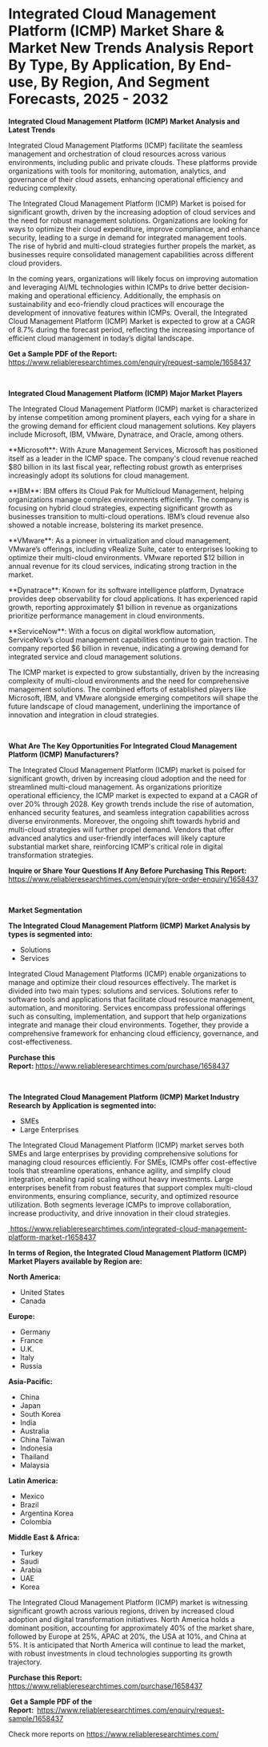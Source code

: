 <p><h1>Integrated Cloud Management Platform (ICMP) Market Share & Market New Trends Analysis Report By Type, By Application, By End-use, By Region, And Segment Forecasts, 2025 - 2032</h1></p><p><strong>Integrated Cloud Management Platform (ICMP) Market Analysis and Latest Trends</strong></p>
<p><p>Integrated Cloud Management Platforms (ICMP) facilitate the seamless management and orchestration of cloud resources across various environments, including public and private clouds. These platforms provide organizations with tools for monitoring, automation, analytics, and governance of their cloud assets, enhancing operational efficiency and reducing complexity.</p><p>The Integrated Cloud Management Platform (ICMP) Market is poised for significant growth, driven by the increasing adoption of cloud services and the need for robust management solutions. Organizations are looking for ways to optimize their cloud expenditure, improve compliance, and enhance security, leading to a surge in demand for integrated management tools. The rise of hybrid and multi-cloud strategies further propels the market, as businesses require consolidated management capabilities across different cloud providers.</p><p>In the coming years, organizations will likely focus on improving automation and leveraging AI/ML technologies within ICMPs to drive better decision-making and operational efficiency. Additionally, the emphasis on sustainability and eco-friendly cloud practices will encourage the development of innovative features within ICMPs. Overall, the Integrated Cloud Management Platform (ICMP) Market is expected to grow at a CAGR of 8.7% during the forecast period, reflecting the increasing importance of efficient cloud management in today’s digital landscape.</p></p>
<p><strong>Get a Sample PDF of the Report:&nbsp;</strong> <a href="https://www.reliableresearchtimes.com/enquiry/request-sample/1658437?utm_campaign=2200&utm_medium=2&utm_source=Github&utm_content=ia&utm_term=23032025&utm_id=integrated-cloud-management-platform-icmp">https://www.reliableresearchtimes.com/enquiry/request-sample/1658437</a></p>
<p>&nbsp;</p>
<p><strong>Integrated Cloud Management Platform (ICMP) Major Market Players</strong></p>
<p><p>The Integrated Cloud Management Platform (ICMP) market is characterized by intense competition among prominent players, each vying for a share in the growing demand for efficient cloud management solutions. Key players include Microsoft, IBM, VMware, Dynatrace, and Oracle, among others.</p><p>**Microsoft**: With Azure Management Services, Microsoft has positioned itself as a leader in the ICMP space. The company's cloud revenue reached $80 billion in its last fiscal year, reflecting robust growth as enterprises increasingly adopt its solutions for cloud management.</p><p>**IBM**: IBM offers its Cloud Pak for Multicloud Management, helping organizations manage complex environments efficiently. The company is focusing on hybrid cloud strategies, expecting significant growth as businesses transition to multi-cloud operations. IBM’s cloud revenue also showed a notable increase, bolstering its market presence.</p><p>**VMware**: As a pioneer in virtualization and cloud management, VMware’s offerings, including vRealize Suite, cater to enterprises looking to optimize their multi-cloud environments. VMware reported $12 billion in annual revenue for its cloud services, indicating strong traction in the market.</p><p>**Dynatrace**: Known for its software intelligence platform, Dynatrace provides deep observability for cloud applications. It has experienced rapid growth, reporting approximately $1 billion in revenue as organizations prioritize performance management in cloud environments.</p><p>**ServiceNow**: With a focus on digital workflow automation, ServiceNow’s cloud management capabilities continue to gain traction. The company reported $6 billion in revenue, indicating a growing demand for integrated service and cloud management solutions.</p><p>The ICMP market is expected to grow substantially, driven by the increasing complexity of multi-cloud environments and the need for comprehensive management solutions. The combined efforts of established players like Microsoft, IBM, and VMware alongside emerging competitors will shape the future landscape of cloud management, underlining the importance of innovation and integration in cloud strategies.</p></p>
<p>&nbsp;</p>
<p><strong>What Are The Key Opportunities For Integrated Cloud Management Platform (ICMP) Manufacturers?</strong></p>
<p><p>The Integrated Cloud Management Platform (ICMP) market is poised for significant growth, driven by increasing cloud adoption and the need for streamlined multi-cloud management. As organizations prioritize operational efficiency, the ICMP market is expected to expand at a CAGR of over 20% through 2028. Key growth trends include the rise of automation, enhanced security features, and seamless integration capabilities across diverse environments. Moreover, the ongoing shift towards hybrid and multi-cloud strategies will further propel demand. Vendors that offer advanced analytics and user-friendly interfaces will likely capture substantial market share, reinforcing ICMP's critical role in digital transformation strategies.</p></p>
<p><strong>Inquire or Share Your Questions If Any Before Purchasing This Report:</strong> <a href="https://www.reliableresearchtimes.com/enquiry/pre-order-enquiry/1658437?utm_campaign=2200&utm_medium=2&utm_source=Github&utm_content=ia&utm_term=23032025&utm_id=integrated-cloud-management-platform-icmp">https://www.reliableresearchtimes.com/enquiry/pre-order-enquiry/1658437</a></p>
<p>&nbsp;</p>
<p><strong>Market Segmentation</strong></p>
<p><strong>The Integrated Cloud Management Platform (ICMP) Market Analysis by types is segmented into:</strong></p>
<p><ul><li>Solutions</li><li>Services</li></ul></p>
<p><p>Integrated Cloud Management Platforms (ICMP) enable organizations to manage and optimize their cloud resources effectively. The market is divided into two main types: solutions and services. Solutions refer to software tools and applications that facilitate cloud resource management, automation, and monitoring. Services encompass professional offerings such as consulting, implementation, and support that help organizations integrate and manage their cloud environments. Together, they provide a comprehensive framework for enhancing cloud efficiency, governance, and cost-effectiveness.</p></p>
<p><strong>Purchase this Report:&nbsp;</strong><a href="https://www.reliableresearchtimes.com/purchase/1658437?utm_campaign=2200&utm_medium=2&utm_source=Github&utm_content=ia&utm_term=23032025&utm_id=integrated-cloud-management-platform-icmp">https://www.reliableresearchtimes.com/purchase/1658437</a></p>
<p>&nbsp;</p>
<p><strong>The Integrated Cloud Management Platform (ICMP) Market Industry Research by Application is segmented into:</strong></p>
<p><ul><li>SMEs</li><li>Large Enterprises</li></ul></p>
<p><p>The Integrated Cloud Management Platform (ICMP) market serves both SMEs and large enterprises by providing comprehensive solutions for managing cloud resources efficiently. For SMEs, ICMPs offer cost-effective tools that streamline operations, enhance agility, and simplify cloud integration, enabling rapid scaling without heavy investments. Large enterprises benefit from robust features that support complex multi-cloud environments, ensuring compliance, security, and optimized resource utilization. Both segments leverage ICMPs to improve collaboration, increase productivity, and drive innovation in their cloud strategies.</p></p>
<p><a href="https://www.reliableresearchtimes.com/integrated-cloud-management-platform-market-r1658437?utm_campaign=2200&utm_medium=2&utm_source=Github&utm_content=ia&utm_term=23032025&utm_id=integrated-cloud-management-platform-icmp">&nbsp;https://www.reliableresearchtimes.com/integrated-cloud-management-platform-market-r1658437</a></p>
<p><strong>In terms of Region, the Integrated Cloud Management Platform (ICMP) Market Players available by Region are:</strong></p>
<p>
    <p> <strong> North America: </strong>
        <ul>
            <li>United States</li>
            <li>Canada</li>
        </ul>
        </p> 
    <p> <strong> Europe: </strong>
        <ul>
            <li>Germany</li>
            <li>France</li>
            <li>U.K.</li>
            <li>Italy</li>
            <li>Russia</li>
        </ul>
        </p> 
    <p> <strong> Asia-Pacific: </strong>
        <ul>
            <li>China</li>
            <li>Japan</li>
            <li>South Korea</li>
            <li>India</li>
            <li>Australia</li>
            <li>China Taiwan</li>
            <li>Indonesia</li>
            <li>Thailand</li>
            <li>Malaysia</li>
        </ul>
        </p> 
    <p> <strong> Latin America: </strong>
        <ul>
            <li>Mexico</li>
            <li>Brazil</li>
            <li>Argentina Korea</li>
            <li>Colombia</li>
        </ul>
        </p> 
    <p> <strong> Middle East & Africa: </strong>
        <ul>
            <li>Turkey</li>
            <li>Saudi</li>
            <li>Arabia</li>
            <li>UAE</li>
            <li>Korea</li>
        </ul>
    </p>
    </p>
<p><p>The Integrated Cloud Management Platform (ICMP) market is witnessing significant growth across various regions, driven by increased cloud adoption and digital transformation initiatives. North America holds a dominant position, accounting for approximately 40% of the market share, followed by Europe at 25%, APAC at 20%, the USA at 10%, and China at 5%. It is anticipated that North America will continue to lead the market, with robust investments in cloud technologies supporting its growth trajectory.</p></p>
<p><strong>Purchase this Report: </strong><a href="https://www.reliableresearchtimes.com/purchase/1658437?utm_campaign=2200&utm_medium=2&utm_source=Github&utm_content=ia&utm_term=23032025&utm_id=integrated-cloud-management-platform-icmp">https://www.reliableresearchtimes.com/purchase/1658437</a></p>
<p>&nbsp;<strong>Get a Sample PDF of the Report:&nbsp;&nbsp;</strong><a href="https://www.reliableresearchtimes.com/enquiry/request-sample/1658437?utm_campaign=2200&utm_medium=2&utm_source=Github&utm_content=ia&utm_term=23032025&utm_id=integrated-cloud-management-platform-icmp">https://www.reliableresearchtimes.com/enquiry/request-sample/1658437</a></p>
<p><strong></strong></p>
<p>Check more reports on <a href="https://www.reliableresearchtimes.com/?utm_campaign=2200&utm_medium=2&utm_source=Github&utm_content=ia&utm_term=23032025&utm_id=integrated-cloud-management-platform-icmp">https://www.reliableresearchtimes.com/</a></p>